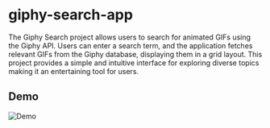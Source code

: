 # giphy-search-app
The Giphy Search project allows users to search for animated GIFs using the Giphy API. Users can enter a search term, and the application fetches relevant GIFs from the Giphy database, displaying them in a grid layout. This project provides a simple and intuitive interface for exploring diverse topics making it an entertaining tool for users.

## Demo

![Demo](https://raw.githubusercontent.com/AngelHenriettaAboah/gify-search-app/gif-seach/task/my-app/src/gifdemo.jpg)
